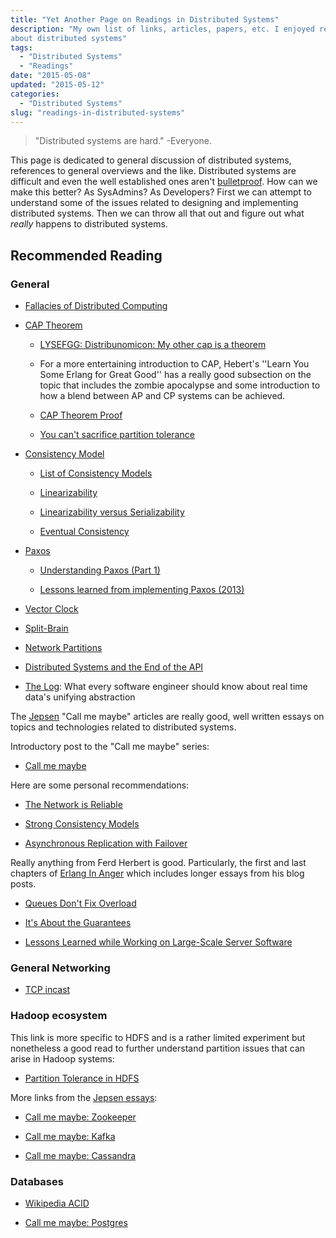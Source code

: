 ```yaml
---
title: "Yet Another Page on Readings in Distributed Systems"
description: "My own list of links, articles, papers, etc. I enjoyed reading
about distributed systems"
tags:
  - "Distributed Systems"
  - "Readings"
date: "2015-05-08"
updated: "2015-05-12"
categories:
  - "Distributed Systems"
slug: "readings-in-distributed-systems"
---
```


> "Distributed systems are hard."
-Everyone.

This page is dedicated to general discussion of distributed systems, references
to general overviews and the like. Distributed systems are difficult and even
the well established ones aren't [bulletproof][1]. How can we make this better?
As SysAdmins? As Developers? First we can attempt to understand some of the
issues related to designing and implementing distributed systems. Then we can
throw all that out and figure out what *really* happens to distributed systems.

## Recommended Reading ##

### General ###

*   [Fallacies of Distributed Computing][2]

*   [CAP Theorem][3]

    -   [LYSEFGG: Distribunomicon: My other cap is a theorem][4]

    -   For a more entertaining introduction to CAP, Hebert's ''Learn You Some
        Erlang for Great Good'' has a really good subsection on the topic that
        includes the zombie apocalypse and some introduction to how a blend
        between AP and CP systems can be achieved.

    -   [CAP Theorem Proof][5]

    -   [You can't sacrifice partition tolerance][6]

*   [Consistency Model][7]

    -   [List of Consistency Models][8]

    -   [Linearizability][9]

    -   [Linearizability versus Serializability][10]

    -   [Eventual Consistency][11]

*   [Paxos][12]

    -   [Understanding Paxos (Part 1)][13]

    -   [Lessons learned from implementing Paxos (2013)][34]

*   [Vector Clock][14]

*   [Split-Brain][15]

*   [Network Partitions][16]

*   [Distributed Systems and the End of the API][17]

*   [The Log][18]: What every software engineer should know about real time
    data's unifying abstraction

The [Jepsen][19] "Call me maybe" articles are really good, well written essays
on topics and technologies related to distributed systems.

Introductory post to the "Call me maybe" series:

*   [Call me maybe][20]

Here are some personal recommendations:

*   [The Network is Reliable][1]

*   [Strong Consistency Models][21]

*   [Asynchronous Replication with Failover][22]

Really anything from Ferd Herbert is good. Particularly, the first and last
chapters of [Erlang In Anger][30] which includes longer essays from his blog
posts.

*   [Queues Don't Fix Overload][31]

*   [It's About the Guarantees][32]

*   [Lessons Learned while Working on Large-Scale Server Software][33]

### General Networking ###

*   [TCP incast][29]

### Hadoop ecosystem ###

This link is more specific to HDFS and is a rather limited experiment but
nonetheless a good read to further understand partition issues that can arise
in Hadoop systems:

*   [Partition Tolerance in HDFS][23]

More links from the [Jepsen essays][19]:

*   [Call me maybe: Zookeeper][24]

*   [Call me maybe: Kafka][25]

*   [Call me maybe: Cassandra][26]

### Databases ###

-   [Wikipedia ACID][27]

-   [Call me maybe: Postgres][28]

[1]: http://aphyr.com/posts/288-the-network-is-reliable

[2]: http://en.wikipedia.org/wiki/Fallacies_of_Distributed_Computing

[3]: http://en.wikipedia.org/wiki/CAP_theorem

[4]: http://learnyousomeerlang.com/distribunomicon#my-other-cap-is-a-theorem

[5]: http://lpd.epfl.ch/sgilbert/pubs/BrewersConjecture-SigAct.pdf

[6]: http://codahale.com/you-cant-sacrifice-partition-tolerance/

[7]: http://en.wikipedia.org/wiki/Consistency_model

[8]: http://en.wikipedia.org/wiki/Category:Consistency_models

[9]: http://en.wikipedia.org/wiki/Linearizability

[10]: http://www.bailis.org/blog/linearizability-versus-serializability/

[11]: http://en.wikipedia.org/wiki/Eventual_consistency

[12]: http://en.wikipedia.org/wiki/Paxos_(computer_science)

[13]: http://distributedthoughts.wordpress.com/2013/09/22/understanding-paxos-part-1/

[14]: http://en.wikipedia.org/wiki/Vector_clock

[15]: http://en.wikipedia.org/wiki/Split-brain_(computing)

[16]: http://en.wikipedia.org/wiki/Network_partitioning

[17]: https://speakerdeck.com/cemerick/distributed-systems-and-the-end-of-the-api

[18]: http://engineering.linkedin.com/distributed-systems/log-what-every-software-engineer-should-know-about-real-time-datas-unifying

[19]: http://aphyr.com/tags/jepsen

[20]: http://aphyr.com/posts/281-call-me-maybe

[21]: http://aphyr.com/posts/313-strong-consistency-models

[22]: http://aphyr.com/posts/287-asynchronous-replication-with-failover

[23]: https://www.growse.com/2014/07/18/partition-tolerance-and-hadoop-part-1-hdfs/

[24]: http://aphyr.com/posts/291-call-me-maybe-zookeeper

[25]: http://aphyr.com/posts/293-call-me-maybe-kafka

[26]: http://aphyr.com/posts/294-call-me-maybe-cassandra

[27]: http://en.wikipedia.org/wiki/ACID

[28]: http://aphyr.com/posts/282-call-me-maybe-postgres

[29]: http://www.snookles.com/slf-blog/2012/01/05/tcp-incast-what-is-it/

[30]: http://www.erlang-in-anger.com/

[31]: http://ferd.ca/queues-don-t-fix-overload.html

[32]: http://ferd.ca/it-s-about-the-guarantees.html

[33]: http://ferd.ca/lessons-learned-while-working-on-large-scale-server-software.html

[34]: http://blog.willportnoy.com/2012/06/lessons-learned-from-paxos.html
